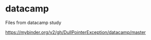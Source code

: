 # datacamp
Files from datacamp study

https://mybinder.org/v2/gh/DullPointerException/datacamp/master
